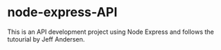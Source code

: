 # node-express-API
This is an API development project using Node Express and follows the tutourial by Jeff Andersen.
